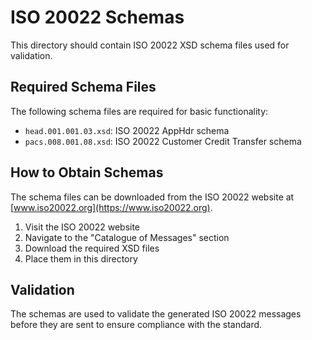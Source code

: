 # ISO 20022 Schemas

This directory should contain ISO 20022 XSD schema files used for validation.

## Required Schema Files

The following schema files are required for basic functionality:

- `head.001.001.03.xsd`: ISO 20022 AppHdr schema
- `pacs.008.001.08.xsd`: ISO 20022 Customer Credit Transfer schema

## How to Obtain Schemas

The schema files can be downloaded from the ISO 20022 website at [www.iso20022.org](https://www.iso20022.org).

1. Visit the ISO 20022 website
2. Navigate to the "Catalogue of Messages" section
3. Download the required XSD files
4. Place them in this directory

## Validation

The schemas are used to validate the generated ISO 20022 messages before they are sent to ensure compliance with the standard. 